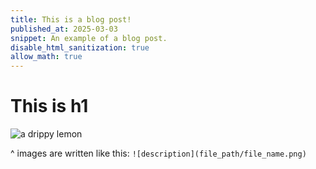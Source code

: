```yaml
---
title: This is a blog post!
published_at: 2025-03-03
snippet: An example of a blog post.
disable_html_sanitization: true
allow_math: true
---
```

# This is h1

![a drippy lemon](logo.svg)

^ images are written like this: `![description](file_path/file_name.png)`
